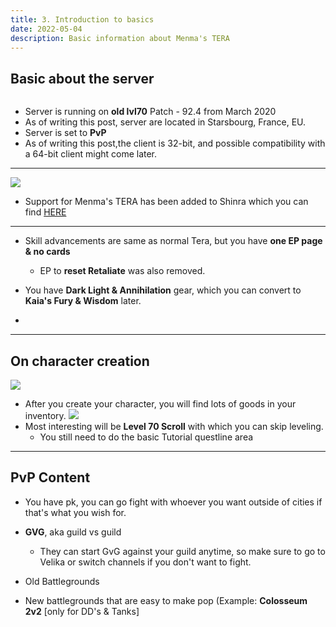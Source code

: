```yaml
---
title: 3. Introduction to basics
date: 2022-05-04
description: Basic information about Menma's TERA
---
```

## Basic about the server

![]()
* Server is running on **old lvl70** Patch - 92.4 from March 2020
* As of writing this post, server are located in Starsbourg, France, EU. 
* Server is set to **PvP**
* As of writing this post,the client is 32-bit, and possible compatibility with a 64-bit client might come later.
<hr/>

![](https://i.imgur.com/gCGwqNw.png) 
* Support for Menma's TERA has been added to Shinra which you can find [HERE](https://kabedon.moongourd.com/)
<hr/>

* Skill advancements are same as normal Tera, but you have **one EP page & no cards**
  * EP to **reset Retaliate** was also removed.

* You have **Dark Light & Annihilation** gear, which you can convert to **Kaia's Fury & Wisdom** later.
*
<hr/>

## On character creation
![](https://i.imgur.com/8duzTYv.png)
* After you create your character, you will find lots of goods in your inventory.
![](https://i.imgur.com/DZXWDzm.png)
* Most interesting will be **Level 70 Scroll** with which you can skip leveling.
  * You still need to do the basic Tutorial questline area

<hr/>

## PvP Content

* You have pk, you can go fight with whoever you want outside of cities if that's what you wish for.
* **GVG**, aka guild vs guild <br>
  * They can start GvG against your guild anytime, so make sure to go to Velika or switch channels if you don't want to fight.

* Old Battlegrounds 
* New battlegrounds that are easy to make pop (Example: **Colosseum 2v2** [only for DD's & Tanks]

